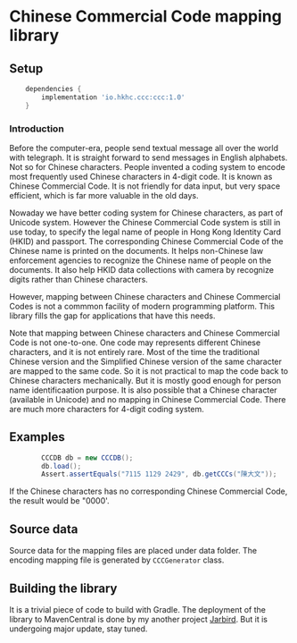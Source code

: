 # Chinese Commercial Code mapping library

## Setup

```gradle
    dependencies {
        implementation 'io.hkhc.ccc:ccc:1.0'
    }
```

### Introduction

Before the computer-era, people send textual message all over the world with
telegraph. It is straight forward to send messages in English alphabets. Not so
for Chinese characters. People invented a coding system to encode most frequently
used Chinese characters in 4-digit code. It is known as Chinese Commercial Code. It is not friendly for data input, but very
space efficient, which is far more valuable in the old days.

Nowaday we have better coding system for Chinese characters, as part of Unicode
system. However the Chinese Commercial Code system is still in use today, to specify
the legal name of people in Hong Kong Identity Card (HKID) and passport. The corresponding Chinese
Commercial Code of the Chinese name is printed on the documents. It helps non-Chinese
law enforcement agencies to recognize the Chinese name of people on the documents. It also
help HKID data collections with camera by recognize digits rather than Chinese characters.

However, mapping between Chinese characters and Chinese Commercial Codes is not a commmon facility of modern
programming platform. This library fills the gap for applications that have this needs.

Note that mapping between Chinese characters and Chinese Commercial Code is not one-to-one. One code
may represents different Chinese characters, and it is not entirely rare. Most of the time the traditional Chinese
version and the Simplified Chinese version of the same character are mapped to the same code. So it is not practical to 
map the code back to Chinese characters mechanically. But it is mostly good enough for person name identificaation purpose. 
It is also possible that a Chinese character (available in Unicode) and no mapping in Chinese Commercial Code.
There are much more characters for 4-digit coding system. 

## Examples

```java
        CCCDB db = new CCCDB();
        db.load();
        Assert.assertEquals("7115 1129 2429", db.getCCCs("陳大文"));
```

If the Chinese characters has no corresponding Chinese Commercial Code, the result would be 
"0000'.

## Source data

Source data for the mapping files are placed under data folder. The encoding mapping file
is generated by `CCCGenerator` class.

## Building the library

It is a trivial piece of code to build with Gradle. The deployment of the library to MavenCentral is done 
by my another project [Jarbird](https://github.com/hkhc/jarbird). But it is undergoing major update, stay tuned.
